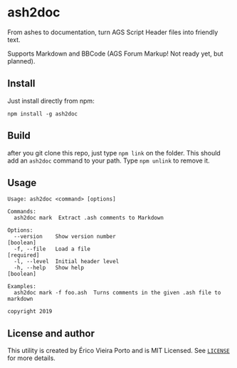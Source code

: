 # ash2doc

From ashes to documentation, turn AGS Script Header files into friendly text.

Supports Markdown and BBCode (AGS Forum Markup! Not ready yet, but planned).

## Install

Just install directly from npm:

`npm install -g ash2doc`

## Build

after you git clone this repo, just type `npm link` on the folder. This should
add an `ash2doc` command to your path. Type `npm unlink` to remove it.

## Usage

```
Usage: ash2doc <command> [options]

Commands:
  ash2doc mark  Extract .ash comments to Markdown

Options:
  --version    Show version number                                     [boolean]
  -f, --file   Load a file                                            [required]
  -l, --level  Initial header level
  -h, --help   Show help                                               [boolean]

Examples:
  ash2doc mark -f foo.ash  Turns comments in the given .ash file to markdown

copyright 2019
```

## License and author

This utility is created by Érico Vieira Porto and is MIT Licensed.
See [`LICENSE`](LICENSE) for more details.
